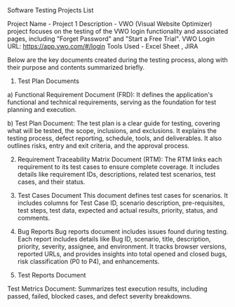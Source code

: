 Software Testing Projects List


Project Name - Project 1
Description  - VWO (Visual Website Optimizer) project focuses on the testing of the VWO login functionality and associated pages, including "Forget Password" and "Start a Free Trial".
                VWO Login URL: https://app.vwo.com/#/login
Tools Used  -  Excel Sheet , JIRA

Below are the key documents created during the testing process, along with their purpose and contents summarized briefly.

1. Test Plan Documents

a) Functional Requirement Document (FRD):
It defines the application's functional and technical requirements, serving as the foundation for test planning and execution.

b) Test Plan Document:
The test plan is a clear guide for testing, covering what will be tested, the scope, inclusions, and exclusions. It explains the testing process, defect reporting, schedule, tools, and deliverables. It also outlines risks, entry and exit criteria, and the approval process.

2. Requirement Traceability Matrix Document (RTM):
The RTM links each requirement to its test cases to ensure complete coverage. It includes details like requirement IDs, descriptions, related test scenarios, test cases, and their status.

3. Test Cases Document
This document defines test cases for scenarios. It includes columns for Test Case ID, scenario description, pre-requisites, test steps, test data, expected and actual results, priority, status, and comments.

5. Bug Reports
Bug reports document includes issues found during testing. Each report includes details like Bug ID, scenario, title, description, priority, severity, assignee, and environment. It tracks browser versions, reported URLs, and provides insights into total opened and closed bugs, risk classification (P0 to P4), and enhancements.

6. Test Reports Document

Test Metrics Document:
Summarizes test execution results, including passed, failed, blocked cases, and defect severity breakdowns.
